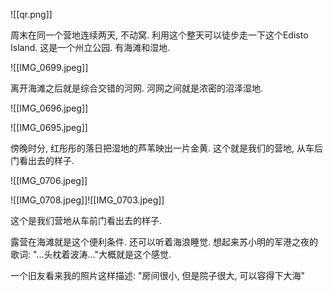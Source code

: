 ![[qr.png]]

周末在同一个营地连续两天, 不动窝. 利用这个整天可以徒步走一下这个Edisto Island. 这是一个州立公园. 有海滩和湿地. 

![[IMG_0699.jpeg]]

离开海滩之后就是综合交错的河网. 河网之间就是浓密的沼泽湿地.

![[IMG_0696.jpeg]]

![[IMG_0695.jpeg]]

傍晚时分, 红彤彤的落日把湿地的芦苇映出一片金黄. 这个就是我们的营地, 从车后门看出去的样子. 

![[IMG_0706.jpeg]]

![[IMG_0708.jpeg]]![[IMG_0703.jpeg]]

这个是我们营地从车前门看出去的样子.

露营在海滩就是这个便利条件. 还可以听着海浪睡觉. 想起来苏小明的军港之夜的歌词: "...头枕着波涛..."大概就是这个感觉.

一个旧友看来我的照片这样描述: "房间很小, 但是院子很大, 可以容得下大海"